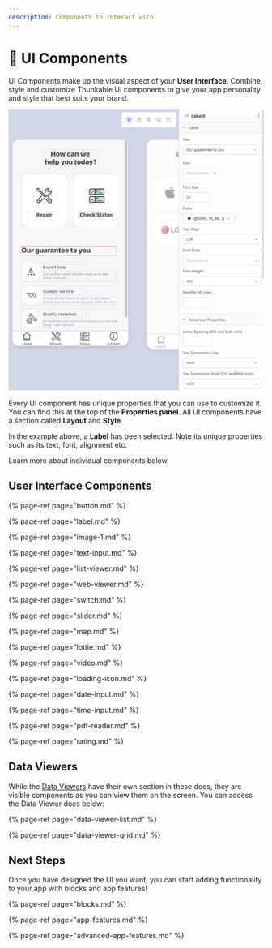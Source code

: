```yaml
---
description: Components to interact with
---
```


# 🔘 UI Components

​UI Components make up the visual aspect of your **User Interface**. Combine, style and customize Thunkable UI components to give your app personality and style that best suits your brand.​

![](.gitbook/assets/image%20%28211%29.png)

Every UI component has unique properties that you can use to customize it. You can find this at the top of the **Properties panel**. All UI components have a section called **Layout** and **Style**.‌

In the example above, a **Label** has been selected. Note its unique properties such as its text, font, alignment etc.

Learn more about individual components below.

## User Interface Components

{% page-ref page="button.md" %}

{% page-ref page="label.md" %}

{% page-ref page="image-1.md" %}

{% page-ref page="text-input.md" %}

{% page-ref page="list-viewer.md" %}

{% page-ref page="web-viewer.md" %}

{% page-ref page="switch.md" %}

{% page-ref page="slider.md" %}

{% page-ref page="map.md" %}

{% page-ref page="lottie.md" %}

{% page-ref page="video.md" %}

{% page-ref page="loading-icon.md" %}

{% page-ref page="date-input.md" %}

{% page-ref page="time-input.md" %}

{% page-ref page="pdf-reader.md" %}

{% page-ref page="rating.md" %}

## Data Viewers

While the [Data Viewers](data-viewers.md) have their own section in these docs, they are visible components as you can view them on the screen. You can access the Data Viewer docs below:

{% page-ref page="data-viewer-list.md" %}

{% page-ref page="data-viewer-grid.md" %}

## Next Steps

Once you have designed the UI you want, you can start adding functionality to your app with blocks and app features!

{% page-ref page="blocks.md" %}

{% page-ref page="app-features.md" %}

{% page-ref page="advanced-app-features.md" %}

